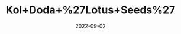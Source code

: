 ---
title: 'Kol+Doda+%27Lotus+Seeds%27'
date: '2022-09-02' 
metatag: '' 
inventory: '0' 
draft: false 
# meta description 
shortDescripton: ''
description: 'Seed'
longdescription: ''
featured: True
# product Price
price: '30.0'
# Product Short Description
shortDescription: ''
productID: '5C34AE98-9B2A-ED11-9968-005056B3A416'
type: 'products'
category: 'Seed' 
thumnailproduct: 'https://aminsaddiquidawakhana.eralive.net/images/products/5C34AE98-9B2A-ED11-9968-005056B3A4161.png' 
images:
  - image: 'images/products/5C34AE98-9B2A-ED11-9968-005056B3A4161.png'  
Variants:
---